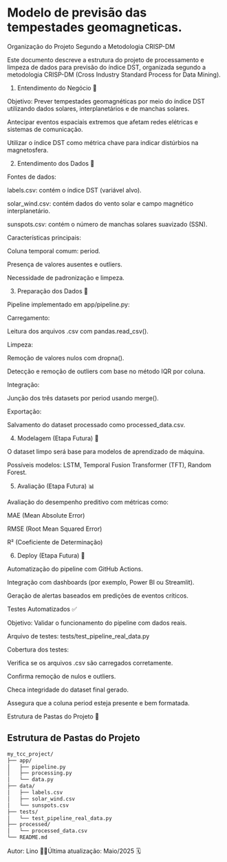 # Modelo de previsão das tempestades geomagneticas.

Organização do Projeto Segundo a Metodologia CRISP-DM

Este documento descreve a estrutura do projeto de processamento e limpeza de dados para previsão do índice DST, organizada segundo a metodologia CRISP-DM (Cross Industry Standard Process for Data Mining).

1. Entendimento do Negócio 🚀

Objetivo: Prever tempestades geomagnéticas por meio do índice DST utilizando dados solares, interplanetários e de manchas solares.

Antecipar eventos espaciais extremos que afetam redes elétricas e sistemas de comunicação.

Utilizar o índice DST como métrica chave para indicar distúrbios na magnetosfera.

2. Entendimento dos Dados 🧠

Fontes de dados:

labels.csv: contém o índice DST (variável alvo).

solar_wind.csv: contém dados do vento solar e campo magnético interplanetário.

sunspots.csv: contém o número de manchas solares suavizado (SSN).

Características principais:

Coluna temporal comum: period.

Presença de valores ausentes e outliers.

Necessidade de padronização e limpeza.

3. Preparação dos Dados 🔧

Pipeline implementado em app/pipeline.py:

Carregamento:

Leitura dos arquivos .csv com pandas.read_csv().

Limpeza:

Remoção de valores nulos com dropna().

Detecção e remoção de outliers com base no método IQR por coluna.

Integração:

Junção dos três datasets por period usando merge().

Exportação:

Salvamento do dataset processado como processed_data.csv.

4. Modelagem (Etapa Futura) 🤖

O dataset limpo será base para modelos de aprendizado de máquina.

Possíveis modelos: LSTM, Temporal Fusion Transformer (TFT), Random Forest.

5. Avaliação (Etapa Futura) 📊

Avaliação do desempenho preditivo com métricas como:

MAE (Mean Absolute Error)

RMSE (Root Mean Squared Error)

R² (Coeficiente de Determinação)

6. Deploy (Etapa Futura) 🚢

Automatização do pipeline com GitHub Actions.

Integração com dashboards (por exemplo, Power BI ou Streamlit).

Geração de alertas baseados em predições de eventos críticos.



Testes Automatizados ✅

Objetivo: Validar o funcionamento do pipeline com dados reais.

Arquivo de testes: tests/test_pipeline_real_data.py

Cobertura dos testes:

Verifica se os arquivos .csv são carregados corretamente.

Confirma remoção de nulos e outliers.

Checa integridade do dataset final gerado.

Assegura que a coluna period esteja presente e bem formatada.

Estrutura de Pastas do Projeto 📁

## Estrutura de Pastas do Projeto

```bash
my_tcc_project/
├── app/
│   ├── pipeline.py
│   ├── processing.py
│   └── data.py
├── data/
│   ├── labels.csv
│   ├── solar_wind.csv
│   └── sunspots.csv
├── tests/
│   └── test_pipeline_real_data.py
├── processed/
│   └── processed_data.csv
└── README.md
```

Autor: Lino 👨‍🚀Última atualização: Maio/2025 🗓️
